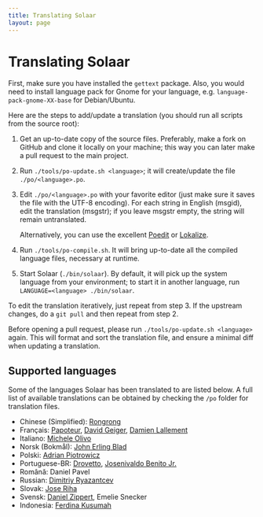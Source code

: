 ```yaml
---
title: Translating Solaar
layout: page
---
```


# Translating Solaar

First, make sure you have installed the `gettext` package. Also, you would need to install language pack for Gnome for your language, e.g. `language-pack-gnome-XX-base` for Debian/Ubuntu.

Here are the steps to add/update a translation (you should run all scripts from
the source root):

1. Get an up-to-date copy of the source files. Preferably, make a fork on
   GitHub and clone it locally on your machine; this way you can later make a
   pull request to the main project.

2. Run `./tools/po-update.sh <language>`; it will create/update the file
   `./po/<language>.po`.

3. Edit `./po/<language>.po` with your favorite editor (just make sure it saves
   the file with the UTF-8 encoding). For each string in English (msgid), edit
   the translation (msgstr); if you leave msgstr empty, the string will remain
   untranslated.

   Alternatively, you can use the excellent [Poedit](https://poedit.net/) or [Lokalize](https://apps.kde.org/lokalize/).

4. Run `./tools/po-compile.sh`. It will bring up-to-date all the compiled
   language files, necessary at runtime.

5. Start Solaar (`./bin/solaar`). By default, it will pick up the system language
   from your environment; to start it in another language, run
   `LANGUAGE=<language> ./bin/solaar`.

To edit the translation iteratively, just repeat from step 3.
If the upstream changes, do a `git pull` and then repeat from step 2.

Before opening a pull request, please run `./tools/po-update.sh <language>` again. This will
format and sort the translation file, and ensure a minimal diff when updating
a translation.

## Supported languages

Some of the languages Solaar has been translated to are listed below. A full list of available translations can be obtained by checking the `/po` folder for translation files.

- Chinese (Simplified): [Rongrong][Rongronggg9]
- Français: [Papoteur][papoteur], [David Geiger][david-geiger],
  [Damien Lallement][damsweb]
- Italiano: [Michele Olivo][micheleolivo]
- Norsk (Bokmål): [John Erling Blad][jeblad]
- Polski: [Adrian Piotrowicz][nexces]
- Portuguese-BR: [Drovetto][drovetto], [Josenivaldo Benito Jr.][jrbenito]
- Română: Daniel Pavel
- Russian: [Dimitriy Ryazantcev][DJm00n]
- Slovak: [Jose Riha][jose1711]
- Svensk: [Daniel Zippert][zipperten], Emelie Snecker
- Indonesia: [Ferdina Kusumah][feku]

[Rongronggg9]: https://github.com/Rongronggg9
[papoteur]: https://github.com/papoteur
[david-geiger]: https://github.com/david-geiger
[damsweb]: https://github.com/damsweb
[DJm00n]: https://github.com/DJm00n
[jose1711]: https://github.com/jose1711
[nexces]: https://github.com/nexces
[zipperten]: https://github.com/zipperten
[micheleolivo]: https://github.com/micheleolivo
[drovetto]: https://github.com/drovetto
[jrbenito]: https://github.com/jrbenito
[jeblad]: https://github.com/jeblad
[feku]: https://github.com/FerdinaKusumah
